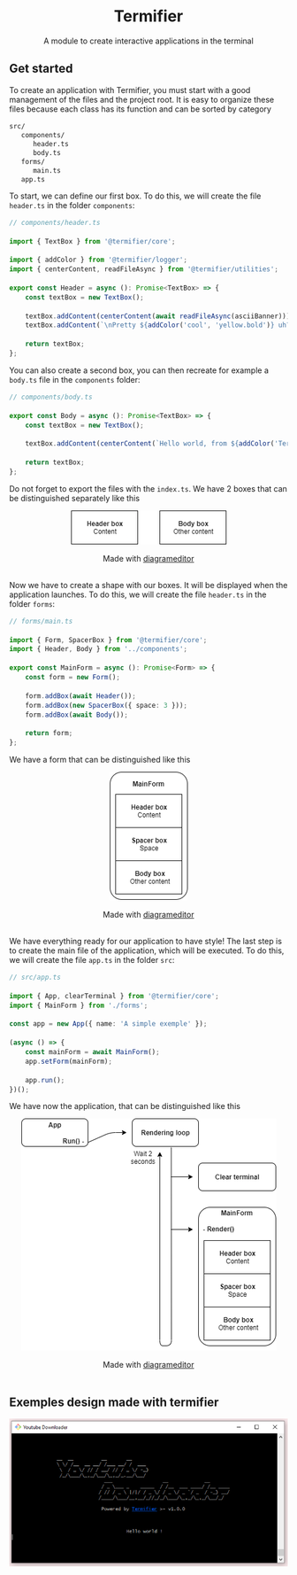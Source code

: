 <div align="center">

# Termifier

A module to create interactive applications in the terminal

</div>

## Get started

To create an application with Termifier, you must start with a good management of the files and the project root. It is easy to organize these files because each class has its function and can be sorted by category

```
src/
   components/
      header.ts
      body.ts
   forms/
      main.ts
   app.ts
```

To start, we can define our first box. To do this, we will create the file `header.ts` in the folder `components`:

```typescript
// components/header.ts

import { TextBox } from '@termifier/core';

import { addColor } from '@termifier/logger';
import { centerContent, readFileAsync } from '@termifier/utilities';

export const Header = async (): Promise<TextBox> => {
	const textBox = new TextBox();

	textBox.addContent(centerContent(await readFileAsync(asciiBanner)));
	textBox.addContent(`\nPretty ${addColor('cool', 'yellow.bold')} uh?`);

	return textBox;
};
```

You can also create a second box, you can then recreate for example a `body.ts` file in the `components` folder:

```typescript
// components/body.ts

export const Body = async (): Promise<TextBox> => {
	const textBox = new TextBox();

	textBox.addContent(centerContent(`Hello world, from ${addColor('Termifier', 'orange')}!`));

	return textBox;
};
```

Do not forget to export the files with the `index.ts`. We have 2 boxes that can be distinguished separately like this

<div align="center">
<img src="./assets/images/diagrams/header-body-boxes.png" alt="Header and body boxes representation">

Made with [diagrameditor](https://www.diagrameditor.com/)
<br><br></div>

Now we have to create a shape with our boxes. It will be displayed when the application launches. To do this, we will create the file `header.ts` in the folder `forms`:

```typescript
// forms/main.ts

import { Form, SpacerBox } from '@termifier/core';
import { Header, Body } from '../components';

export const MainForm = async (): Promise<Form> => {
	const form = new Form();

	form.addBox(await Header());
	form.addBox(new SpacerBox({ space: 3 }));
	form.addBox(await Body());

	return form;
};
```

We have a form that can be distinguished like this

<div align="center">
<img src="./assets/images/diagrams/main-form.png" alt="Main form representation">

Made with [diagrameditor](https://www.diagrameditor.com/)
<br><br></div>

We have everything ready for our application to have style! The last step is to create the main file of the application, which will be executed. To do this, we will create the file `app.ts` in the folder `src`:

```typescript
// src/app.ts

import { App, clearTerminal } from '@termifier/core';
import { MainForm } from './forms';

const app = new App({ name: 'A simple exemple' });

(async () => {
	const mainForm = await MainForm();
	app.setForm(mainForm);

	app.run();
})();
```

We have now the application, that can be distinguished like this

<div align="center">
<img src="./assets/images/diagrams/rendering-loop.png" alt="Rendering loop representation">

Made with [diagrameditor](https://www.diagrameditor.com/)
<br><br></div>

## Exemples design made with termifier

<div align="center"><img src="./assets/images/designs/youtube-downloader.png"></div>